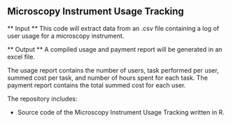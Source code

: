 ## Microscopy Instrument Usage Tracking

** Input **
This code will extract data from an .csv file containing a log of user usage for a microscopy instrument.

** Output **
A compiled usage and payment report will be generated in an excel file.

The usage report contains the number of users, task performed per user, summed cost per task, and number of hours spent for each task. 
The payment report contains the total summed cost for each user.

The repository includes:
* Source code of the Microscopy Instrument Usage Tracking written in R.
